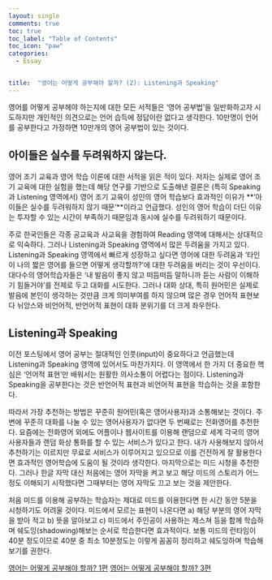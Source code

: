 ```yaml
---
layout: single
comments: true
toc: true
toc_label: "Table of Contents"
toc_icon: "paw"
categories:
  - Essay


title:  "영어는 어떻게 공부해야 할까? (2): Listening과 Speaking"
---
```


영어를 어떻게 공부헤야 하는지에 대한 모든 서적들은 ‘영어 공부법’을 일반화하고자 시도하지만 개인적인 의견으로는 언어 습득에 정답이란 없다고 생각한다. 10만명이 언어를 공부한다고 가정하면 10만개의 영어 공부법이 있는 것이다.

## 아이들은 실수를 두려워하지 않는다.

영어 조기 교육과 영어 학습 이론에 대한 서적을 읽은 적이 있다. 저자는 실제로 영어 조기 교육에 대한 실험을 했는데 해당 연구를 기반으로 도출해낸 결론은 (특히 Speaking과 Listening 영역에서) 영어 조기 교육이 성인의 영어 학습보다 효과적인 이유가 **’아이들은 실수를 두려워하지 않기 때문’**이라고 언급했다. 성인의 영어 학습이 더딘 이유는 투자할 수 있는 시간이 부족하기 때문임과 동시에 실수를 두려워하기 때문이다.    

주로 한국인들은 각종 공교육과 사교육을 경험하여 Reading 영역에 대해서는 상대적으로 익숙하다. 그러나 Listening과 Speaking 영역에서 많은 두려움을 가지고 있다. Listening과 Speaking 영역에서 빠르게 성장하고 싶다면 영어에 대한 두려움과 ‘타인이 나의 짧은 영어를 들으면 어떻게 생각할까?’에 대한 두려움을 버리는 것이 우선이다. 대다수의 영어학습자들은 ‘내 발음이 좋지 않고 떠듬떠듬 말하니까 듣는 사람이 이해하기 힘들거야’를 전제로 두고 대화를 시도한다. 그러나 대화 상대, 특히 원어민은 실제로 발음에 본인이 생각하는 것만큼 크게 의미부여를 하지 않으며 많은 경우 언어적 표현보다 뉘앙스와 비언어적, 반언어적 표현이 대화 분위기를 더 크게 좌우한다.    

## Listening과 Speaking   

이전 포스팅에서 영어 공부는 절대적인 인풋(input)이 중요하다고 언급했는데 Listening과 Speaking 영역에 있어서도 마찬가지다. 이 영역에서 한 가지 더 중요한 핵심은 ‘언어적 표현’만 배워서는 원활한 의사소통이 어렵다는 점이다. Listening과 Speaking을 공부한다는 것은 반언어적 표현과 비언어적 표현을 학습하는 것을 포함한다.   

따라서 가장 추천하는 방법은 꾸준히 원어민(혹은 영어사용자)과 소통해보는 것이다. 주변에 꾸준히 대화를 나눌 수 있는 영어사용자가 없다면 두 번째로는 전화영어를 추천한다. 요즘에는 전화영어 외에도 어플이나 웹사이트를 이용해 랜덤으로 세계 각국의 영어사용자들과 랜덤 화상 통화를 할 수 있는 서비스가 있다고 한다. 내가 사용해보지 않아서 추천하기는 이르지만 무료로 서비스가 이루어지고 있으므로 이를 건전하게 잘 활용한다면 효과적인 영어학습에 도움이 될 것이라 생각한다. 마지막으로는 미드 시청을 추천한다. 그러나 한글 자막 대신 처음에는 영어 자막을 켜고 보고 해당 미드의 스토리가 어느정도 이해되기 시작했다면 그때부터는 영어 자막도 끄고 보는 것을 제안한다.   

처음 미드를 이용해 공부하는 학습자는 제대로 미드를 이용한다면 한 시간 동안 5분을 시청하기도 어려울 것이다. 미드에서 모르는 표현이 나온다면 a) 해당 부분의 영어 자막을 받아 적고 b) 뜻을 알아보고 c) 미드에서 주인공이 사용하는 제스쳐 등을 함께 학습하며 쉐도잉(shadowing)해보는 순서로 학습한다면 효과적이다. 보통 미드의 런타임이 40분 정도이므로 40분 중 최소 10분정도는 이렇게 꼼꼼히 정리하고 쉐도잉하며 학습해보기를 권한다.    


[영어는 어떻게 공부해야 할까? 1편](https://hakeounglee.github.io/essay/engstudy/)
[영어는 어떻게 공부해야 할까? 3편](https://hakeounglee.github.io/essay/engstudy3/)
